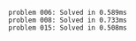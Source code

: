     problem 006: Solved in 0.589ms
    problem 008: Solved in 0.733ms
    problem 015: Solved in 0.508ms
